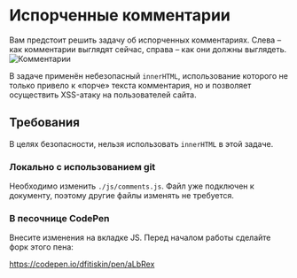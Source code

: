Испорченные комментарии
===

Вам предстоит решить задачу об испорченных комментариях. Слева – как комментарии выглядят сейчас, справа – как они должны выглядеть.
![Комментарии](https://github.com/netology-code/hj-homeworks/blob/master/dom-from-zero/comments/res/preview.png)

В задаче применён небезопасный `innerHTML`, использование которого не только привело к «порче» текста комментария, но и позволяет осуществить XSS-атаку на пользователей сайта.

## Требования

В целях безопасности, нельзя использовать `innerHTML` в этой задаче.

### Локально с использованием git

Необходимо изменить  `./js/comments.js`. Файл уже подключен к документу, поэтому другие файлы изменять не требуется.

### В песочнице CodePen

Внесите изменения на вкладке JS. Перед началом работы сделайте форк этого пена:

https://codepen.io/dfitiskin/pen/aLbRex

